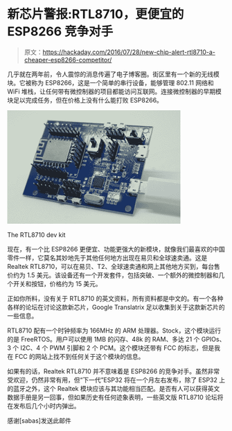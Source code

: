# 新芯片警报:RTL8710，更便宜的 ESP8266 竞争对手

> 原文：<https://hackaday.com/2016/07/28/new-chip-alert-rtl8710-a-cheaper-esp8266-competitor/>

几乎就在两年前，令人震惊的消息传遍了电子博客圈。街区里有一个新的无线模块。它被称为 ESP8266，这是一个简单的串行设备，能够管理 802.11 网络和 WiFi 堆栈，让任何带有微控制器的项目都能访问互联网。连接微控制器的早期模块足以完成任务，但在价格上没有什么能打败 ESP8266。

[![The RTL8710 dev kit](img/4c4b4b77cbc687885821f6a9b10cfda6.png)](https://hackaday.com/wp-content/uploads/2016/07/rtldevkit.jpg)

The RTL8710 dev kit

现在，有一个比 ESP8266 更便宜、功能更强大的新模块，就像我们最喜欢的中国零件一样，它莫名其妙地先于其他任何地方出现在易贝和全球速卖通。这是 Realtek RTL8710，可以在易贝、T2、全球速卖通和网上其他地方买到，每台售价约为 1.5 美元。该设备还有一个开发套件，包括突破、一个额外的微控制器和几个开关和按钮，价格约为 15 美元。

正如你所料，没有关于 RTL8710 的英文资料，所有资料都是中文的。有一个各种各样的论坛在讨论这款新芯片，Google Translatrix 足以收集到关于这款新芯片的一些信息。

RTL8710 配有一个时钟频率为 166MHz 的 ARM 处理器。Stock，这个模块运行的是 FreeRTOS。用户可以使用 1MB 的闪存、48k 的 RAM、多达 21 个 GPIOs、3 个 I2C、4 个 PWM 引脚和 2 个 PCM。这个模块还带有 FCC 的标志，但是我在 FCC 的网站上找不到任何关于这个模块的信息。

如果有的话，Realtek RTL8710 并不意味着是 ESP8266 的竞争对手。虽然非常受欢迎，仍然非常有用，但“下一代”ESP32 将在一个月左右发布，除了 ESP32 上的蓝牙之外，这个 Realtek 模块应该与其功能相当匹配。是否有人可以获得英文数据手册是另一回事，但如果历史有任何迹象表明，一些英文版 RTL8710 论坛将在发布后几个小时内弹出。

感谢[sabas]发送此邮件